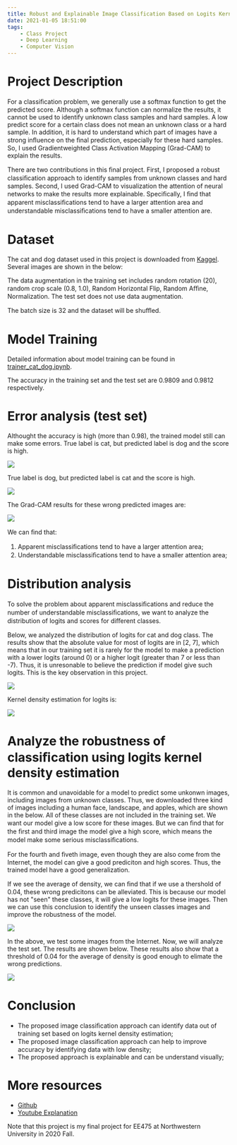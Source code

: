 ```yaml
---
title: Robust and Explainable Image Classification Based on Logits Kernel Density Estimation
date: 2021-01-05 18:51:00
tags: 
	- Class Project
	- Deep Learning
	- Computer Vision
---
```


# Project Description

For a classiﬁcation problem, we generally use a softmax function to get the predicted score. Although a softmax function can normalize the results, it cannot be used to identify unknown class samples and hard samples. A low predict score for a certain class does not mean an unknown class or a hard sample. In addition, it is hard to understand which part of images have a strong inﬂuence on the ﬁnal prediction, especially for these hard samples. So, I used Gradientweighted Class Activation Mapping (Grad-CAM) to explain the results.

<!-- more -->

There are two contributions in this ﬁnal project. First, I proposed a robust classiﬁcation approach to identify samples from unknown classes and hard samples. Second, I used Grad-CAM to visualization the attention of neural networks to make the results more explainable. Speciﬁcally, I ﬁnd that apparent misclassiﬁcations tend to have a larger attention area and understandable misclassiﬁcations tend to have a smaller attention are.

# Dataset

The cat and dog dataset used in this project is downloaded from [Kaggel](https://www.kaggle.com/tongpython/cat-and-dog). Several images are shown in the below:

The data augmentation in the training set includes random rotation (20), random crop scale (0.8, 1.0), Random Horizontal Flip, Random Aﬃne, Normalization. The test set does not use data augmentation.

The batch size is 32 and the dataset will be shuﬄed.

# Model Training

Detailed information about model training can be found in [trainer_cat_dog.ipynb](https://github.com/xiaoyuxie-vico/ExplainableAI/blob/master/trainer_cat_dog.ipynb).

The accuracy in the training set and the test set are 0.9809 and 0.9812 respectively.

# Error analysis (test set)

Althought the accuracy is high (more than 0.98), the trained model still can make some errors. True label is cat, but predicted label is dog and the score is high.

![](1.png)

True label is dog, but predicted label is cat and the score is high.

![](2.png)

The Grad-CAM results for these wrong predicted images are:

![](3.png)

We can ﬁnd that: 

1.  Apparent misclassiﬁcations tend to have a larger attention area; 
2. Understandable misclassiﬁcations tend to have a smaller attention area;

# Distribution analysis

To solve the problem about apparent misclassiﬁcations and reduce the number of understandable misclassiﬁcations, we want to analyze the distribution of logits and scores for diﬀerent classes.

Below, we analyzed the distribution of logits for cat and dog class. The results show that the absolute value for most of logits are in [2, 7], which means that in our training set it is rarely for the model to make a prediction with a lower logits (around 0) or a higher logit (greater than 7 or less than -7). Thus, it is unresonable to believe the prediction if model give such logits. This is the key observation in this project.

![](4.png)

Kernel density estimation for logits is:

![](5.png)

# Analyze the robustness of classiﬁcation using logits kernel density estimation

It is common and unavoidable for a model to predict some unkonwn images, including images from unknown classes. Thus, we downloaded three kind of images including a human face, landscape, and apples, which are shown in the below. All of these classes are not included in the training set. We want our model give a low score for these images. But we can ﬁnd that for the ﬁrst and third image the model give a high score, which means the model make some serious misclassiﬁcations.

For the fourth and ﬁveth image, even though they are also come from the Internet, the model can give a good prediciton and high scores. Thus, the trained model have a good generalization.

If we see the average of density, we can ﬁnd that if we use a thershold of 0.04, these wrong predicitons can be alleviated. This is because our model has not "seen" these classes, it will give a low logits for these images. Then we can use this conclusion to identify the unseen classes images and improve the robustness of the model.

![](6.png)

In the above, we test some images from the Internet. Now, we will analyze the test set. The results are shown below. These results also show that a threshold of 0.04 for the average of density is good enough to elimate the wrong predictions.

![](7.png)

# Conclusion
- The proposed image classiﬁcation approach can identify data out of training set based on logits kernel density estimation; 
- The proposed image classiﬁcation approach can help to improve accuracy by identifying data with low density; 
- The proposed approach is explainable and can be understand visually;

# More resources
- [Github](https://github.com/xiaoyuxie-vico/ExplainableAI)
- [Youtube Explanation](https://youtu.be/cIIOdQHTQu4)

Note that this project is my final project for EE475 at Northwestern University in 2020 Fall.
